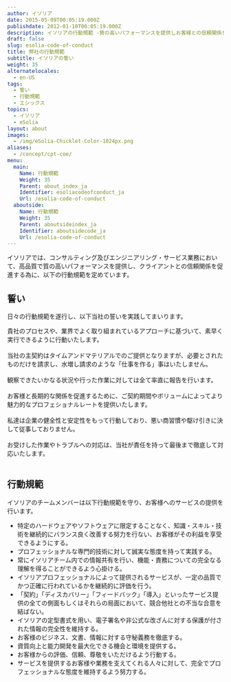 ```yaml
---
author: イソリア
date: 2015-05-09T00:05:19.000Z
publishdate: 2012-01-10T00:05:19.000Z
description: イソリアの行動規範 -質の高いパフォーマンスを提供しお客様との信頼関係を促進する為の行動規範を定めています。
draft: false
slug: esolia-code-of-conduct
title: 弊社の行動規範
subtitle: イソリアの誓い
weight: 35
alternatelocales:
  - en-US
tags:
  - 誓い
  - 行動規範
  - エシックス
topics:
  - イソリア
  - eSolia
layout: about
images:
  - /img/eSolia-Chicklet-Color-1024px.png
aliases:
  - /concept/cpt-coe/
menu:
  main:
    Name: 行動規範
    Weight: 35
    Parent: about_index_ja
    Identifier: esoliacodeofconduct_ja
    Url: /esolia-code-of-conduct
  aboutside:
    Name: 行動規範
    Weight: 35
    Parent: aboutsideindex_ja
    Identifier: aboutsidecode_ja
    Url: /esolia-code-of-conduct
---
```


イソリアでは、コンサルティング及びエンジニアリング・サービス業務において、高品質で質の高いパフォーマンスを提供し、クライアントとの信頼関係を促進する為に、以下の行動規範を定めています。

## 誓い

日々の行動規範を遂行し、以下当社の誓いを実践してまいります。

<i class="small mdi-toggle-check-box grey-text text-darken-2 left"></i>  貴社のプロセスや、業界でよく取り組まれているアプローチに基づいて、素早く実行できるように行動いたします。<br><br>
<i class="small mdi-toggle-check-box grey-text text-darken-2 left"></i>  当社の主契約はタイムアンドマテリアルでのご提供となりますが、必要とされたものだけを請求し、水増し請求のような「仕事を作る」事はいたしません。<br><br>
<i class="small mdi-toggle-check-box grey-text text-darken-2 left"></i> 観察できたいかなる状況や行った作業に対しては全て率直に報告を行います。 <br><br>
<i class="small mdi-toggle-check-box grey-text text-darken-2 left"></i> お客様と長期的な関係を促進するために、ご契約期間やボリュームによってより魅力的なプロフェショナルレートを提供いたします。<br><br>
<i class="small mdi-toggle-check-box grey-text text-darken-2 left"></i>  私達は企業の健全性と安定性をもって行動しており、悪い商習慣や駆け引きに決して従事しておりません。<br><br>
<i class="small mdi-toggle-check-box grey-text text-darken-2 left"></i> お受けした作業やトラブルへの対応は、当社が責任を持って最後まで徹底して対応いたします。<br><br>

## 行動規範

イソリアのチームメンバーは以下行動規範を守り、お客様へのサービスの提供を行います。

* 特定のハードウェアやソフトウェアに限定することなく、知識・スキル・技術を継続的にバランス良く改善する努力を行ない、お客様がその利益を享受できるようにする。
* プロフェッショナルな専門的技術に対して誠実な態度を持って実践する。
* 常にイソリアチーム内での情報共有を行い、機能・責務についての完全なる理解を得ることができるよう心掛ける。
* イソリアプロフェッショナルによって提供されるサービスが、一定の品質でかつ正確に行われているかを継続的に評価を行う。
* 「契約」「ディスカバリー」「フィードバック」「導入」といったサービス提供の全ての側面もしくはそれらの局面において、競合他社との不当な合意を結ばない。
* イソリアの定型書式を用い、電子署名や非公式な改ざんに対する保護が付された情報の完全性を維持する。
* お客様のビジネス、文書、情報に対する守秘義務を徹底する。
* 資質向上と能力開発を最大化できる機会と環境を提供する。
* お客様からの評価、信頼、尊敬をいただけるよう行動する。
* サービスを提供するお客様や業務を支えてくれる人々に対して、完全でプロフェッショナルな態度を維持するよう努力する。
